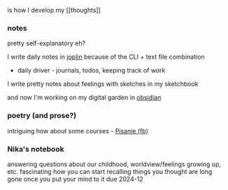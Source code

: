 is how I develop my [[thoughts]]

### notes
pretty self-explanatory eh?

I write daily notes in [joplin](https://github.com/laurent22/joplin) because of the CLI + text file combination
- daily driver - journals, todos, keeping track of work

I write pretty notes about feelings with sketches in my sketchbook

and now I'm working on my digital garden in [obsidian](https://obsidian.md/)

### poetry (and prose?)
intriguing
how about some courses - [Pisanie (fb)](https://www.facebook.com/pisaniekreatywne)

### Nika's notebook
answering questions about our childhood, worldview/feelings growing up, etc.
fascinating how you can start recalling things you thought are long gone once you put your mind to it
due 2024-12